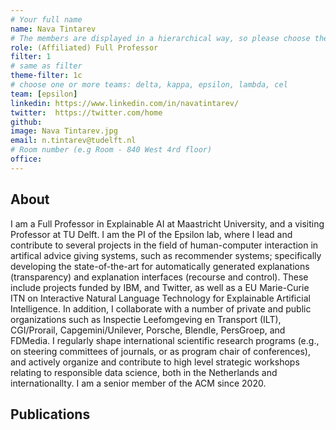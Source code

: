 ```yaml
---
# Your full name 
name: Nava Tintarev
# The members are displayed in a hierarchical way, so please choose the role (e.g. Full Professor, Assistant Professor etc) and filter number (e.g. 1, 2, 3) from this list:
role: (Affiliated) Full Professor
filter: 1
# same as filter
theme-filter: 1c
# choose one or more teams: delta, kappa, epsilon, lambda, cel
team: [epsilon]
linkedin: https://www.linkedin.com/in/navatintarev/
twitter:  https://twitter.com/home
github: 
image: Nava Tintarev.jpg
email: n.tintarev@tudelft.nl
# Room number (e.g Room - 840 West 4rd floor)
office: 
---
```


## About
I am a Full Professor in Explainable AI at Maastricht University, and a visiting Professor at TU Delft.
I am the PI of the Epsilon lab, where I lead and contribute to several projects in the field of human-computer interaction in artifical advice giving systems, such as recommender systems; specifically developing the state-of-the-art for automatically generated explanations (transparency) and explanation interfaces (recourse and control). These include projects funded by IBM, and Twitter, as well as a EU Marie-Curie ITN on Interactive Natural Language Technology for Explainable Artificial Intelligence. In addition, I collaborate with a number of private and public organizations such as Inspectie Leefomgeving en Transport (ILT), CGI/Prorail, Capgemini/Unilever, Porsche, Blendle, PersGroep, and FDMedia. I regularly shape international scientific research programs (e.g., on steering committees of journals, or as program chair of conferences), and actively organize and contribute to high level strategic workshops relating to responsible data science, both in the Netherlands and internationallty. I am a senior member of the ACM since 2020. 


## Publications

[comment]: <> (You don't have to write anything here, it will be automatically filled. )


